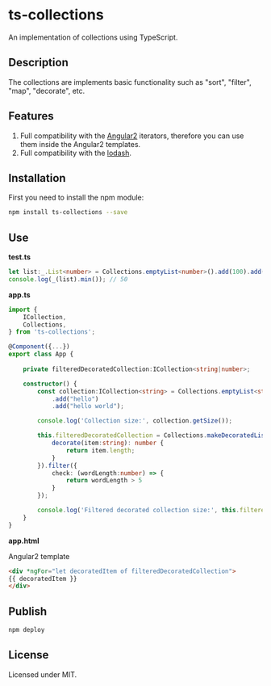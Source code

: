 # ts-collections

An implementation of collections using TypeScript.

## Description

The collections are implements basic functionality such as "sort", "filter", "map", "decorate", etc.  

## Features  

1. Full compatibility with the [Angular2](https://angular.io) iterators, therefore you can use them inside the Angular2 templates.  
2. Full compatibility with the [lodash](https://lodash.com).  

## Installation

First you need to install the npm module:
```sh
npm install ts-collections --save
```

## Use

**test.ts**
```typescript
let list:_.List<number> = Collections.emptyList<number>().add(100).add(50).add(200);
console.log(_(list).min()); // 50
```

**app.ts**
```typescript
import {
    ICollection,
    Collections,
} from 'ts-collections';

@Component({...})
export class App {
    
    private filteredDecoratedCollection:ICollection<string|number>;

    constructor() {
        const collection:ICollection<string> = Collections.emptyList<string>()
            .add("hello")
            .add("hello world");

        console.log('Collection size:', collection.getSize());                                                  // Collection size: 2

        this.filteredDecoratedCollection = Collections.makeDecoratedList<string, number>(collection, {
            decorate(item:string): number {
                return item.length;
            }
        }).filter({
            check: (wordLength:number) => {
                return wordLength > 5
            }
        });

        console.log('Filtered decorated collection size:', this.filteredDecoratedCollection.getSize());      // Filtered decorated collection size: 1
    }
}
```

**app.html**

Angular2 template
```html
<div *ngFor="let decoratedItem of filteredDecoratedCollection">
{{ decoratedItem }}
</div>
```

## Publish

```sh
npm deploy
```

## License

Licensed under MIT.